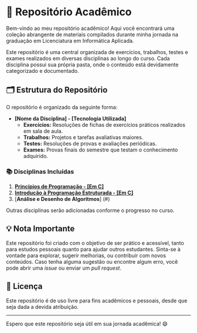 # 🎯 Repositório Acadêmico

Bem-vindo ao meu repositório acadêmico! Aqui você encontrará uma coleção abrangente de materiais compilados durante minha jornada na graduação em Licenciatura em Informática Aplicada.

Este repositório é uma central organizada de exercícios, trabalhos, testes e exames realizados em diversas disciplinas ao longo do curso. Cada disciplina possui sua própria pasta, onde o conteúdo está devidamente categorizado e documentado.

## 🗂️ Estrutura do Repositório

O repositório é organizado da seguinte forma:

- **[Nome da Disciplina] - [Tecnologia Utilizada]**
  - **Exercícios:** Resoluções de fichas de exercícios práticos realizados em sala de aula.
  - **Trabalhos:** Projetos e tarefas avaliativas maiores.
  - **Testes:** Resoluções de provas e avaliações periódicas.
  - **Exames:** Provas finais do semestre que testam o conhecimento adquirido.

### 📚 Disciplinas Incluídas 

1. [**Princípios de Programação - [Em C]**](https://github.com/SingeloDux/Licenciatura_UP/tree/main/Princ%C3%ADpios%20de%20Programa%C3%A7%C3%A3o%20%5BC%5D)
2. [**Introdução à Programação Estruturada - [Em C]**](https://github.com/SingeloDux/Licenciatura_UP/tree/main/Introdu%C3%A7%C3%A3o%20%C3%A0%20Programa%C3%A7%C3%A3o%20Estruturada%20%5B%5D)
3. [**Análise e Desenho de Algoritmos**] (#)

Outras disciplinas serão adicionadas conforme o progresso no curso.

## 💡 Nota Importante

Este repositório foi criado com o objetivo de ser prático e acessível, tanto para estudos pessoais quanto para ajudar outros estudantes. Sinta-se à vontade para explorar, sugerir melhorias, ou contribuir com novos conteúdos. Caso tenha alguma sugestão ou encontre algum erro, você pode abrir uma *issue* ou enviar um *pull request*.

## 📢 Licença

Este repositório é de uso livre para fins acadêmicos e pessoais, desde que seja dada a devida atribuição.

---

Espero que este repositório seja útil em sua jornada acadêmica! 😄

